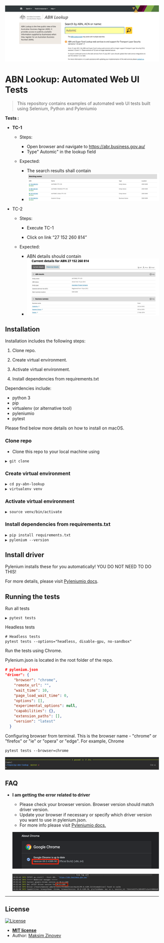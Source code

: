 

![](img/abn_lookup_page.png)

# ABN Lookup: Automated Web UI Tests

> This repository contains examples of  automated  web UI tests  built using Selenium, Python and Pyleniumio 

**Tests :**

- **TC-1** 

  - Steps:
    - Open browser and navigate to https://abr.business.gov.au/
    - Type" Automic" in the lookup field

  - Expected:
    - The search results shall contain
    - ![search_results](img/search_results.png)



- TC-2
  - Steps:

    - Execute TC-1

    - Click on link “27 152 260 814”

      

  - Expected:

    - ABN details should contain
    - ![abn_details](img/abn_details.png)



## Installation

Installation includes the following steps:

1. Clone repo.

2. Create virtual environment.

3. Activate virtual environment.

4. Install dependencies  from requirements.txt




Dependencies include:

- python 3
- pip
- virtualenv (or alternative tool)
- pyleniumio
- pytest



Please find below more details on how to install on macOS.



### Clone repo

- Clone this repo to your local machine using 

```
▶ git clone 
```



### Create virtual environment

```shell
▶ cd py-abn-lookup
▶ virtualenv venv
```



### Activate virtual environment

```shell
▶ source venv/bin/activate
```



### Install dependencies  from requirements.txt

```shell
▶ pip install requirements.txt
▶ pylenium --version
```



## Install driver



Pylenium installs these for you automatically! YOU DO NOT NEED TO DO THIS!

For more details, please visit [Pyleniumio docs](https://elsnoman.gitbook.io/pylenium/misc/install-chromedriver).



## Running the tests

Run all tests

```
▶ pytest tests   
```



Headless tests

```shell
# Headless tests
pytest tests --options="headless, disable-gpu, no-sandbox"
```



Run the tests using Chrome.

Pylenium.json is located in the root folder of the repo.

```json
# pylenium.json
"driver": {
    "browser": "chrome",
    "remote_url": "",
    "wait_time": 10,
    "page_load_wait_time": 0,
    "options": [],
    "experimental_options": null,
    "capabilities": {},
    "extension_paths": [],
    "version": "latest"
  }

```



Configuring browser from terminal. This is the browser name - "chrome" or "firefox" or "ie" or "opera" or "edge". For example, Chrome

```shell
pytest tests --browser=chrome
```



![test_results](img/test_results.png)





## FAQ

- **I am getting the error related to driver**
    
    - Please check your browser version. Browser version should match driver version. 
    - Update your browser if necessary or specify which driver version you want to use in pylenium.json.
    - For more info please visit [Pyleniumio docs.](https://elsnoman.gitbook.io/pylenium/)
    
    ![chrome_version](img/chrome_version.png)
    
    ![driver_manager](img/driver_manager.png)

---



## License

[![License](http://img.shields.io/:license-mit-blue.svg?style=flat-square)](http://badges.mit-license.org)

- **[MIT license](http://opensource.org/licenses/mit-license.php)**
- Author: [Maksim Zinovev](https://github.com/MaksimZinovev) 


